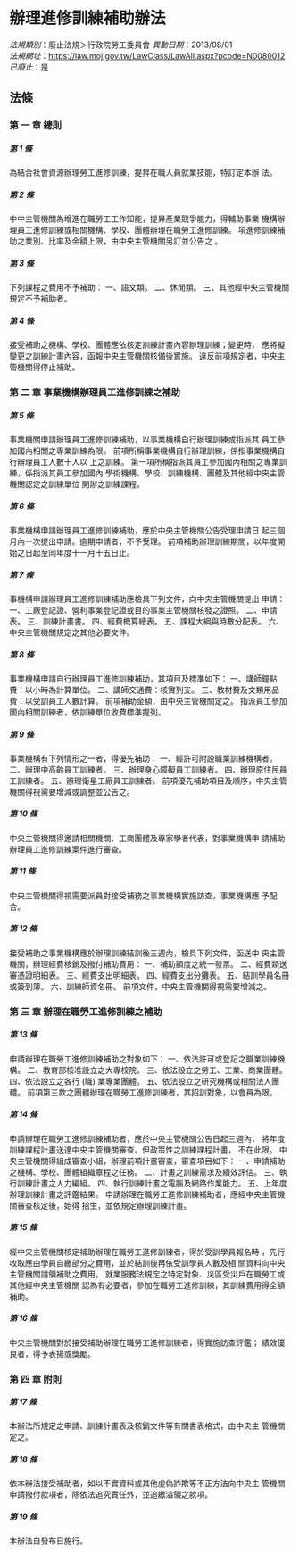 # 辦理進修訓練補助辦法

*法規類別*：廢止法規＞行政院勞工委員會
*異動日期*：2013/08/01  
*法規網址*：https://law.moj.gov.tw/LawClass/LawAll.aspx?pcode=N0080012
*已廢止*：是


## 法條
### 第 一 章 總則

##### 第 1 條
為結合社會資源辦理勞工進修訓練，提昇在職人員就業技能，特訂定本辦
法。


##### 第 2 條
中中主管機關為增進在職勞工工作知能，提昇產業競爭能力，得輔助事業
機構辦理員工進修訓練或相關機構、學校、團體辦理在職勞工進修訓練。
項進修訓練補助之業別、比率及金額上限，由中央主管機關另訂並公告之
。


##### 第 3 條
下列課程之費用不予補助：
一、語文類。
二、休閒類。
三、其他經中央主管機關規定不予補助者。


##### 第 4 條
接受補助之機構、學校、團體應依核定訓練計畫內容辦理訓練；變更時，
應將擬變更之訓練計畫內容，函報中央主管機關核備後實施。
違反前項規定者，中央主管機關得停止補助。


### 第 二 章 事業機構辦理員工進修訓練之補助

##### 第 5 條
事業機關申請辦理員工進修訓練補助，以事業機構自行辦理訓練或指派其
員工參加國內相關之專業訓練為限。
前項所稱事業機構自行辦理訓練，係指事業機構自行辦理員工人數十人以
上之訓練。
第一項所稱指派其員工參加國內相關之專業訓練，係指派其員工參加國內
學術機構、學校、訓練機構、團體及其他經中央主管機關認定之訓練單位
開辦之訓練課程。


##### 第 6 條
事業機構申請辦理員工進修訓練補助，應於中央主管機關公告受理申請日
起三個月內一次提出申請。逾期申請者，不予受理。
前項補助辦理訓練期間，以年度開始之日起至同年度十一月十五日止。


##### 第 7 條
事機構申請辦理員工進修訓練補助應檢具下列文件，向中央主管機關提出
申請：
一、工廠登記證、營利事業登記證或目的事業主管機關核發之證照。
二、申請表。
三、訓練計畫書。
四、經費概算總表。
五、課程大綱與時數分配表。
六、中央主管機關規定之其他必要文件。


##### 第 8 條
事業機構申請自行辦理員工進修訓練補助，其項目及標準如下：
一、講師鐘點費：以小時為計算單位。
二、講師交通費：核實列支。
三、教材費及文類用品費：以受訓員工人數計算。
前項補助金額，由中央主管機關定之。
指派員工參加國內相關訓練者，依訓練單位收費標準提列。


##### 第 9 條
事業機構有下列情形之一者，得優先補助：
一、經許可附設職業訓練機構者。
二、辦理中高齡員工訓練者。
三、辦理身心障礙員工訓練者。
四、辦理原住民員工訓練者。
五、辦理衛星工廠員工訓練者。
前項優先補助項目及順序，中央主管機關得視需要增減或調整並公告之。


##### 第 10 條
中央主管機關得邀請相關機關、工商團體及專家學者代表，對事業機構申
請補助辦理員工進修訓練案件進行審查。


##### 第 11 條
中央主管機關得視需要派員對接受補務之事業機構實施訪查，事業機構應
予配合。


##### 第 12 條
接受補助之事業機構應於辦理訓練結訓後三週內，檢具下列文件，函送中
央主管機關，辦理經費核銷及撥付補助費用：
一、補助額度之統一發票。
二、經費類送審憑證明細表。
三、經費支出明細表。
四、經費支出分攤表。
五、結訓學員名冊或簽到簿。
六、訓練師資名冊。
前項文件，中央主管機關得視需要增減之。


### 第 三 章 辦理在職勞工進修訓練之補助

##### 第 13 條
申請辦理在職勞工進修訓練補助之對象如下：
一、依法許可或登記之職業訓練機構。
二、教育部核准設立之大專校院。
三、依法設立之勞工、工業、商業團體。
四、依法設立之各行 (職) 業專業團體。
五、依法設立之研究機構或相關法人團體。
前項第三款之團體辦理在職勞工進修訓練者，其招訓對象，以會員為限。


##### 第 14 條
申請辦理在職勞工進修訓練補助者，應於中央主管機關公告日起三週內，
將年度訓練課程計畫送達中央主管機關審查。但政策性之訓練課程計畫，
不在此限。
中央主管機關得組成審查小組，辦理前項計畫審查，審查項目如下：
一、申請補助之機構、學校、團體組織章程之任務。
二、計畫之訓練需求及績效評估。
三、執行訓練計畫之人力編組。
四、執行訓練計畫之電腦及網路作業能力。
五、上年度辦理訓練計畫之評鑑結果。
申請辦理在職勞工進修訓練補助者，應經中央主管機關審查核定後，始得
招生，並依規定辦理訓練計畫。


##### 第 15 條
經中央主管機關核定補助辦理在職勞工進修訓練者，得於受訓學員報名時
，先行收取應由學員自繳部分之費用，並於結訓後再依受訓學員人數及相
關資料向中央主管機關請領補助之費用。
就業服務法規定之特定對象、災區受災戶在職勞工或其他經中央主管機關
認為有必要者，參加在職勞工進修訓練，其訓練費用得全額補助。


##### 第 16 條
中央主管機關對於接受補助辦理在職勞工進修訓練者，得實施訪查評鑑；
績效優良者，得予表揚或獎勵。


### 第 四 章 附則

##### 第 17 條
本辦法所規定之申請、訓練計畫表及核銷文件等有關書表格式，由中央主
管機關定之。


##### 第 18 條
依本辦法接受補助者，如以不實資料或其他虛偽詐欺等不正方法向中央主
管機關申請撥付款項者，除依法追究責任外，並追繳溢領之款項。


##### 第 19 條
本辦法自發布日施行。



